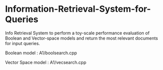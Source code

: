 # Information-Retrieval-System-for-Queries
Info Retrieval System to perform a toy-scale performance evaluation of Boolean and Vector-space models and return the most relevant documents for input queries.

Boolean model : A1/boolsearch.cpp

Vector Space model : A1/vecsearch.cpp

